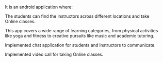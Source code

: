 It is an android application where: 

The students can find the instructors across different locations and take Online classes.

This app covers a wide range of learning categories, from physical activities like yoga and fitness to creative pursuits like music and academic tutoring.

Implemented chat application for students and Instructors to communicate.

Implemented video call for taking Online classes. 
